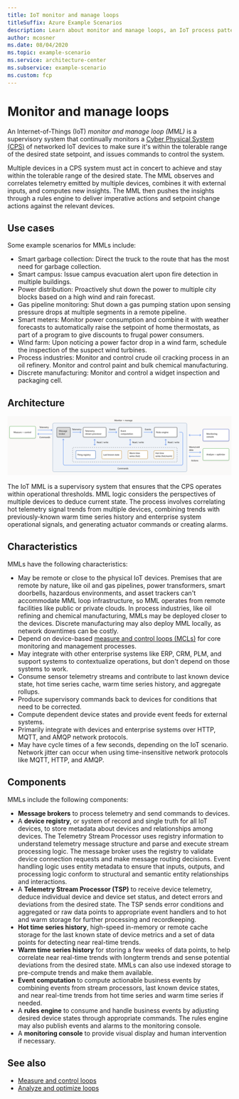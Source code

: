 ```yaml
---
title: IoT monitor and manage loops
titleSuffix: Azure Example Scenarios
description: Learn about monitor and manage loops, an IoT process pattern that continually monitors networked devices and ensures they remain within tolerance.
author: mcosner
ms.date: 08/04/2020
ms.topic: example-scenario
ms.service: architecture-center
ms.subservice: example-scenario
ms.custom: fcp
---
```


# Monitor and manage loops

An Internet-of-Things (IoT) *monitor and manage loop (MML)* is a supervisory system that continually monitors a [Cyber Physical System (CPS)](https://en.wikipedia.org/wiki/Cyber-physical_system) of networked IoT devices to make sure it's within the tolerable range of the desired state setpoint, and issues commands to control the system.

Multiple devices in a CPS system must act in concert to achieve and stay within the tolerable range of the desired state. The MML observes and correlates telemetry emitted by multiple devices, combines it with external inputs, and computes new insights. The MML then pushes the insights through a rules engine to deliver imperative actions and setpoint change actions against the relevant devices.

## Use cases

Some example scenarios for MMLs include:

- Smart garbage collection: Direct the truck to the route that has the most need for garbage collection.
- Smart campus: Issue campus evacuation alert upon fire detection in multiple buildings.
- Power distribution: Proactively shut down the power to multiple city blocks based on a high wind and rain forecast.
- Gas pipeline monitoring: Shut down a gas pumping station upon sensing pressure drops at multiple segments in a remote pipeline.
- Smart meters: Monitor power consumption and combine it with weather forecasts to automatically raise the setpoint of home thermostats, as part of a program to give discounts to frugal power consumers.
- Wind farm: Upon noticing a power factor drop in a wind farm, schedule the inspection of the suspect wind turbines.
- Process industries: Monitor and control crude oil cracking process in an oil refinery. Monitor and control paint and bulk chemical manufacturing.
- Discrete manufacturing: Monitor and control a widget inspection and packaging cell.

## Architecture

![Monitor and Manage Loop](./media/monitor-manage-loop.png)

The IoT MML is a supervisory system that ensures that the CPS operates within operational thresholds. MML logic considers the perspectives of multiple devices to deduce current state. The process involves correlating hot telemetry signal trends from multiple devices, combining trends with previously-known warm time series history and enterprise system operational signals, and generating actuator commands or creating alarms.

## Characteristics

MMLs have the following characteristics:

- May be remote or close to the physical IoT devices. Premises that are remote by nature, like oil and gas pipelines, power transformers, smart doorbells, hazardous environments, and asset trackers can't accommodate MML loop infrastructure, so MML operates from remote facilities like public or private clouds. In process industries, like oil refining and chemical manufacturing, MMLs may be deployed closer to the devices. Discrete manufacturing may also deploy MML locally, as network downtimes can be costly.
- Depend on device-based [measure and control loops (MCLs)](measure-and-control-loop.md) for core monitoring and management processes.
- May integrate with other enterprise systems like ERP, CRM, PLM, and support systems to contextualize operations, but don't depend on those systems to work.
- Consume sensor telemetry streams and contribute to last known device state, hot time series cache, warm time series history, and aggregate rollups.
- Produce supervisory commands back to devices for conditions that need to be corrected.
- Compute dependent device states and provide event feeds for external systems.
- Primarily integrate with devices and enterprise systems over HTTP, MQTT, and AMQP network protocols.
- May have cycle times of a few seconds, depending on the IoT scenario. Network jitter can occur when using time-insensitive network protocols like MQTT, HTTP, and AMQP.

## Components

MMLs include the following components:

- **Message brokers** to process telemetry and send commands to devices.
- A **device registry**, or system of record and single truth for all IoT devices, to store metadata about devices and relationships among devices. The Telemetry Stream Processor uses registry information to understand telemetry message structure and parse and execute stream processing logic. The message broker uses the registry to validate device connection requests and make message routing decisions. Event handling logic uses entity metadata to ensure that inputs, outputs, and processing logic conform to structural and semantic entity relationships and interactions.
- A **Telemetry Stream Processor (TSP)** to receive device telemetry, deduce individual device and device set status, and detect errors and deviations from the desired state. The TSP sends error conditions and aggregated or raw data points to appropriate event handlers and to hot and warm storage for further processing and recordkeeping.
- **Hot time series history**, high-speed in-memory or remote cache storage for the last known state of device metrics and a set of data points for detecting near real-time trends.
- **Warm time series history** for storing a few weeks of data points, to help correlate near real-time trends with longterm trends and sense potential deviations from the desired state. MMLs can also use indexed storage to pre-compute trends and make them available.
- **Event computation** to compute actionable business events by combining events from stream processors, last known device states, and near real-time trends from hot time series and warm time series if needed.
- A **rules engine** to consume and handle business events by adjusting desired device states through appropriate commands. The rules engine may also publish events and alarms to the monitoring console.
- A **monitoring console** to provide visual display and human intervention if necessary.

## See also
- [Measure and control loops](measure-and-control-loop.md)
- [Analyze and optimize loops](analyze-and-optimize-loop.md)
